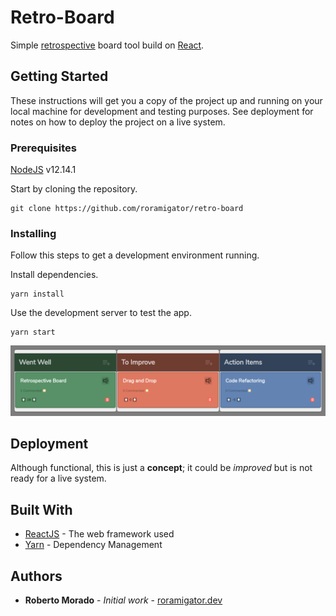 # Retro-Board

Simple [retrospective](https://en.wikipedia.org/wiki/Retrospective) board tool build on [React](https://reactjs.org/).

## Getting Started

These instructions will get you a copy of the project up and running on your local machine for development and testing purposes. See deployment for notes on how to deploy the project on a live system.

### Prerequisites

[NodeJS](https://nodejs.org/en/about/releases/) v12.14.1

Start by cloning the repository.

```
git clone https://github.com/roramigator/retro-board
```

### Installing

Follow this steps to get a development environment running.

Install dependencies.

```
yarn install
```

Use the development server to test the app.

```
yarn start
```

![retro-board](./retro-board.png)

## Deployment

Although functional, this is just a **concept**; it could be *improved* but is not ready for a live system.

## Built With

* [ReactJS](https://reactjs.org/docs/getting-started.html) - The web framework used
* [Yarn](https://classic.yarnpkg.com/en/docs) - Dependency Management

## Authors

* **Roberto Morado** - *Initial work* - [roramigator.dev](https://roramigator.dev)
